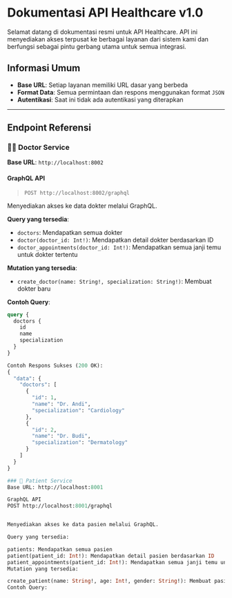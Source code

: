 # Dokumentasi API Healthcare v1.0

Selamat datang di dokumentasi resmi untuk API Healthcare. API ini menyediakan akses terpusat ke berbagai layanan dari sistem kami dan berfungsi sebagai pintu gerbang utama untuk semua integrasi.

## Informasi Umum

- **Base URL**: Setiap layanan memiliki URL dasar yang berbeda
- **Format Data**: Semua permintaan dan respons menggunakan format `JSON`
- **Autentikasi**: Saat ini tidak ada autentikasi yang diterapkan

---

## Endpoint Referensi

### 👨‍⚕️ Doctor Service

**Base URL**: `http://localhost:8002`

#### GraphQL API

> `POST http://localhost:8002/graphql`

Menyediakan akses ke data dokter melalui GraphQL.

**Query yang tersedia**:

- `doctors`: Mendapatkan semua dokter
- `doctor(doctor_id: Int!)`: Mendapatkan detail dokter berdasarkan ID
- `doctor_appointments(doctor_id: Int!)`: Mendapatkan semua janji temu untuk dokter tertentu

**Mutation yang tersedia**:

- `create_doctor(name: String!, specialization: String!)`: Membuat dokter baru

**Contoh Query**:
```graphql
query {
  doctors {
    id
    name
    specialization
  }
}

Contoh Respons Sukses (200 OK):
{
  "data": {
    "doctors": [
      {
        "id": 1,
        "name": "Dr. Andi",
        "specialization": "Cardiology"
      },
      {
        "id": 2,
        "name": "Dr. Budi",
        "specialization": "Dermatology"
      }
    ]
  }
}

### 👤 Patient Service
Base URL: http://localhost:8001

GraphQL API
POST http://localhost:8001/graphql


Menyediakan akses ke data pasien melalui GraphQL.

Query yang tersedia:

patients: Mendapatkan semua pasien
patient(patient_id: Int!): Mendapatkan detail pasien berdasarkan ID
patient_appointments(patient_id: Int!): Mendapatkan semua janji temu untuk pasien tertentu
Mutation yang tersedia:

create_patient(name: String!, age: Int!, gender: String!): Membuat pasien baru
Contoh Query:
